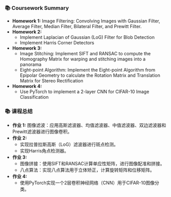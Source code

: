 ### 📚 **Coursework Summary**

- **Homework 1:** Image Filtering: Convolving Images with Gaussian Filter, Average Filter, Median Filter, Bilateral Filter, and Prewitt Filter.
- **Homework 2:**
  - Implement Laplacian of Gaussian (LoG) Filter for Blob Detection
  - Implement Harris Corner Detectors
- **Homework 3:** 
  - Image Stitching: Implement SIFT and RANSAC to compute the Homography Matrix for warping and stitching images into a panorama
  - Eight-point Algorithm: Implement the Eight-point Algorithm from Epipolar Geometry to calculate the Rotation Matrix and Translation Matrix for Stereo Rectification
- **Homework 4:** 
  - Use PyTorch to implement a 2-layer CNN for CIFAR-10 Image Classification


### 📚 **课程总结**

- **作业 1:** 图像滤波：应用高斯滤波器、均值滤波器、中值滤波器、双边滤波器和Prewitt滤波器进行图像卷积。
- **作业 2:**
  - 实现拉普拉斯高斯（LoG）滤波器进行斑点检测。
  - 实现Harris角点检测器。
- **作业 3:** 
  - 图像拼接：使用SIFT和RANSAC计算单应性矩阵，进行图像配准和拼接。
  - 八点算法：实现八点算法用于立体矫正，计算旋转矩阵和位移矩阵。
- **作业 4:** 
  - 使用PyTorch实现一个2层卷积神经网络（CNN）用于CIFAR-10图像分类。

